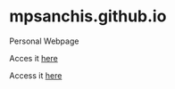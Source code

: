 # mpsanchis.github.io
Personal Webpage

Acces it <a href="http://mpsanchis.github.io" target="_blank">here</a>

Access it [here](http://mpsanchis.github.io)
